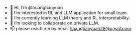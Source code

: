 - 👋 Hi, I’m @huangtianyuan
- 👀 I’m interested in RL and LLM application for small team.
- 🌱 I’m currently learning LLM theory and RL interpretability.
- 💞️ I’m looking to collaborate on private LLM.
- 📫 please reach me by email huangtianyuan28@gmail.com.

<!---
huangtianyuan/huangtianyuan is a ✨ special ✨ repository because its `README.md` (this file) appears on your GitHub profile.
You can click the Preview link to take a look at your changes.
--->

